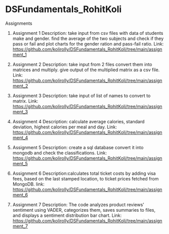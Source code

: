 # DSFundamentals_RohitKoli

Assignments  
1. Assignment 1
   Description: take input from csv files with data of students make and gender. find the average of the two subjects and check if they pass or fail and plot charts for the gender ration and pass-fail ratio.
   Link: https://github.com/kolirolly/DSFundamentals_RohitKoli/tree/main/assignment_1

2. Assignment 2
   Description: take input from 2 files convert them into matrices and multiply. give output of the multiplied matrix as a csv file.
   Link: https://github.com/kolirolly/DSFundamentals_RohitKoli/tree/main/assignment_2

3. Assignment 3
   Description: take input of list of names to convert to matrix.
   Link: https://github.com/kolirolly/DSFundamentals_RohitKoli/tree/main/assignment_3

4. Assignment 4
   Description: calculate average calories, standard deviation, highest calories per meal and day.
   Link: https://github.com/kolirolly/DSFundamentals_RohitKoli/tree/main/assignment_4

5. Assignment 5
   Description: create a sql database convert it into mongodb and check the classifications.
   Link: https://github.com/kolirolly/DSFundamentals_RohitKoli/tree/main/assignment_5

6. Assignment 6
   Description:calculates total ticket costs by adding visa fees, based on the last stamped location, to ticket prices fetched from MongoDB.
   link: https://github.com/kolirolly/DSFundamentals_RohitKoli/tree/main/assignment_6

7. Assignment 7
   Description: The code analyzes product reviews' sentiment using VADER, categorizes them, saves summaries to files, and displays a sentiment distribution bar chart.
   Link: https://github.com/kolirolly/DSFundamentals_RohitKoli/tree/main/assignment_7


